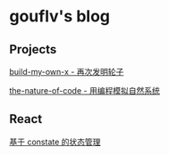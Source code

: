 # gouflv's blog

## Projects

[build-my-own-x - 再次发明轮子](https://github.com/gouflv/build-my-own-x)

[the-nature-of-code - 用编程模拟自然系统](https://github.com/gouflv/the-nature-of-code)

## React

[基于 constate 的状态管理](https://github.com/gouflv/blog/issues/1)
